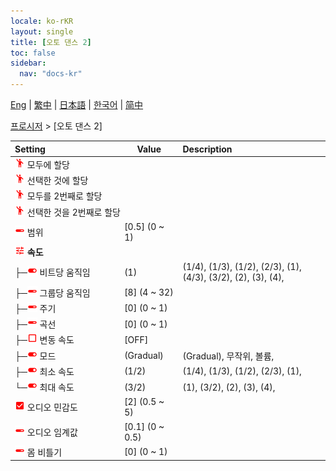 ```yaml
---
locale: ko-rKR
layout: single
title: [오토 댄스 2]
toc: false
sidebar:
  nav: "docs-kr"
---
```

[Eng](/dancexr/menu/2025.4/motion/auto_dance_2) | [繁中](/tw/dancexr/menu/2025.4/motion/auto_dance_2) | [日本語](/jp/dancexr/menu/2025.4/motion/auto_dance_2) | [한국어](/kr/dancexr/menu/2025.4/motion/auto_dance_2) | [简中](/zh/dancexr/menu/2025.4/motion/auto_dance_2)

[프로시저](../menu#프로시저) > [오토 댄스 2]



| Setting | Value | Description |
| :--- | --- | :--- |
|<nobr><img src="/images/icon/ic_motion.png" alt="motion icon"/> 모두에 할당</nobr>|| 
|<nobr><img src="/images/icon/ic_motion.png" alt="motion icon"/> 선택한 것에 할당</nobr>|| 
|<nobr><img src="/images/icon/ic_motion.png" alt="motion icon"/> 모두를 2번째로 할당</nobr>|| 
|<nobr><img src="/images/icon/ic_motion.png" alt="motion icon"/> 선택한 것을 2번째로 할당</nobr>|| 
|<nobr><img src="/images/icon/ic_slider.png" alt="slider icon"/> 범위</nobr>| [0.5] (0 ~ 1) | 
|<nobr><img src="/images/icon/ic_tune.png" alt="tune icon"/> <b>속도</b></nobr>| | 
|<nobr>├─<img src="/images/icon/ic_toggle_on.png" alt="toggle on icon"/> 비트당 움직임</nobr>| (1) | (1/4), (1/3), (1/2), (2/3), (1), (4/3), (3/2), (2), (3), (4), 
|<nobr>├─<img src="/images/icon/ic_slider.png" alt="slider icon"/> 그룹당 움직임</nobr>| [8] (4 ~ 32) | 
|<nobr>├─<img src="/images/icon/ic_slider.png" alt="slider icon"/> 주기</nobr>| [0] (0 ~ 1) | 
|<nobr>├─<img src="/images/icon/ic_slider.png" alt="slider icon"/> 곡선</nobr>| [0] (0 ~ 1) | 
|<nobr>├─<img src="/images/icon/ic_check_off.png" alt="check off icon"/> 변동 속도</nobr>| [OFF] | 
|<nobr>├─<img src="/images/icon/ic_toggle_on.png" alt="toggle on icon"/> 모드</nobr>| (Gradual) | (Gradual), 무작위, 볼륨, 
|<nobr>├─<img src="/images/icon/ic_toggle_on.png" alt="toggle on icon"/> 최소 속도</nobr>| (1/2) | (1/4), (1/3), (1/2), (2/3), (1), 
|<nobr>└─<img src="/images/icon/ic_toggle_on.png" alt="toggle on icon"/> 최대 속도</nobr>| (3/2) | (1), (3/2), (2), (3), (4), 
|<nobr><img src="/images/icon/ic_check_on.png" alt="check on icon"/> 오디오 민감도</nobr>| [2] (0.5 ~ 5) | 
|<nobr><img src="/images/icon/ic_slider.png" alt="slider icon"/> 오디오 임계값</nobr>| [0.1] (0 ~ 0.5) | 
|<nobr><img src="/images/icon/ic_slider.png" alt="slider icon"/> 몸 비틀기</nobr>| [0] (0 ~ 1) | 
